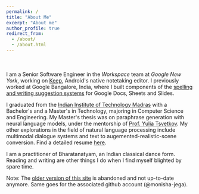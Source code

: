 ```yaml
---
permalink: /
title: "About Me"
excerpt: "About me"
author_profile: true
redirect_from: 
  - /about/
  - /about.html
---
```


<br> <br>
I am a Senior Software Engineer in the _Workspace_ team at _Google New York_, working on [Keep](https://www.google.com/keep/), Android's native notetaking editor. I previously worked at Google Bangalore, India, where I built components of the [spelling and writing suggestion systems](https://support.google.com/docs/answer/57859?hl=en&co=GENIE.Platform%3DDesktop&oco=0) for Google Docs, Sheets and Slides. 

I graduated from the [Indian Institute of Technology Madras](https://www.iitm.ac.in/) with a Bachelor's and a Master's in Technology, majoring in Computer Science and Engineering. My Master's thesis was on paraphrase generation with neural language models, under the mentorship of [Prof. Yulia Tsvetkov](https://homes.cs.washington.edu/~yuliats/). My other explorations in the field of natural language processing include multimodal dialogue systems and text to augemented-realistic-scene conversion. Find a detailed resume [here](/files/cv.pdf).

I am a practitioner of Bharatanatyam, an Indian classical dance form. Reading and writing are other things I do when I find myself blighted by spare time. 

Note: The [older version of this site](https://monisha-jega.github.io/) is abandoned and not up-to-date anymore. Same goes for the associated github account (@monisha-jega).

